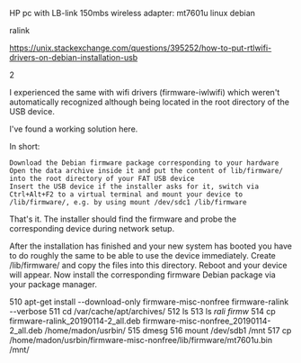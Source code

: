 HP pc with LB-link 150mbs wireless adapter:
mt7601u linux debian

ralink

https://unix.stackexchange.com/questions/395252/how-to-put-rtlwifi-drivers-on-debian-installation-usb



2

I experienced the same with wifi drivers (firmware-iwlwifi) which weren't automatically recognized although being located in the root directory of the USB device.

I've found a working solution here.

In short:

    Download the Debian firmware package corresponding to your hardware
    Open the data archive inside it and put the content of lib/firmware/ into the root directory of your FAT USB device
    Insert the USB device if the installer asks for it, switch via Ctrl+Alt+F2 to a virtual terminal and mount your device to /lib/firmware/, e.g. by using mount /dev/sdc1 /lib/firmware

That's it. The installer should find the firmware and probe the corresponding device during network setup.

After the installation has finished and your new system has booted you have to do roughly the same to be able to use the device immediately. Create /lib/firmware/ and copy the files into this directory. Reboot and your device will appear. Now install the corresponding firmware Debian package via your package manager.


 510  apt-get install --download-only firmware-misc-nonfree firmware-ralink --verbose
  511  cd /var/cache/apt/archives/
  512  ls
  513  ls *rali* *firmw*
  514  cp firmware-ralink_20190114-2_all.deb firmware-misc-nonfree_20190114-2_all.deb /home/madon/usrbin/
  515  dmesg
  516  mount /dev/sdb1 /mnt
  517  cp /home/madon/usrbin/firmware-misc-nonfree/lib/firmware/mt7601u.bin /mnt/
